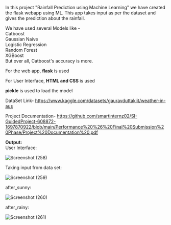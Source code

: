 In this project "Rainfall Prediction using Machine Learning" we have created the flask webapp using ML. This app takes
input as per the dataset and gives the prediction about the rainfall.

We have used several Models like - <br>
Catboost <br>
Gaussian Naive <br>
Logistic Regression <br>
Random Forest <br>
XGBoost <br>
But over all, Catboost's accuracy is more.

For the web app, **flask** is used 

For User Interface, **HTML and CSS** is used 

**pickle** is used to load the model


DataSet Link- https://www.kaggle.com/datasets/gauravduttakiit/weather-in-aus

Project Documentation- https://github.com/smartinternz02/SI-GuidedProject-608872-1697870922/blob/main/Performance%20%26%20Final%20Submission%20Phase/Project%20Documentation%20.pdf


**Output:** <br>
User Interface:

![Screenshot (258)](https://github.com/smartinternz02/SI-GuidedProject-608872-1697870922/assets/112549645/5825b66e-9d9e-4ea0-8055-fe684c638d20)

Taking input from data set:

![Screenshot (259)](https://github.com/smartinternz02/SI-GuidedProject-608872-1697870922/assets/112549645/f5224f3d-9102-42bb-994c-355888281592)

after_sunny:

![Screenshot (260)](https://github.com/smartinternz02/SI-GuidedProject-608872-1697870922/assets/112549645/b3943b6e-9e3a-4b68-8a02-d7f4e8fe0c16)

after_rainy:

![Screenshot (261)](https://github.com/smartinternz02/SI-GuidedProject-608872-1697870922/assets/112549645/d38e148b-af25-4acb-8b60-002aaec9c754)
